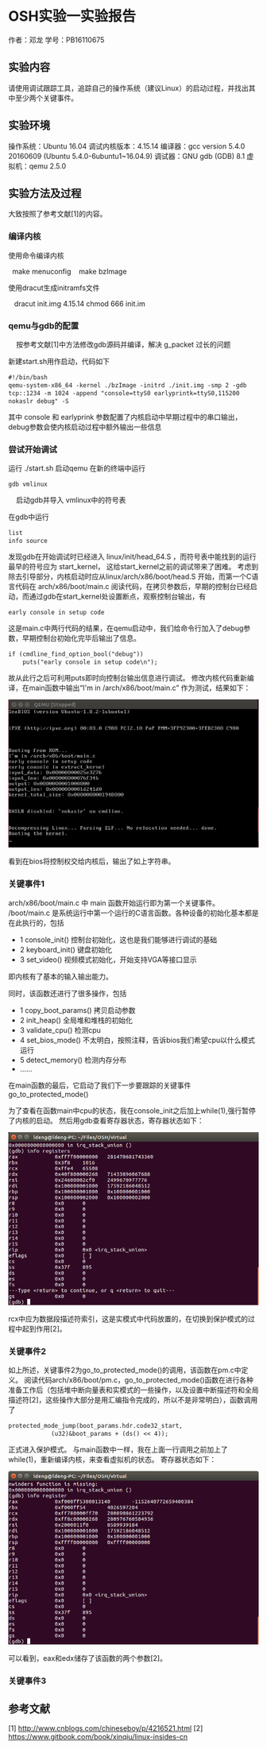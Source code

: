 # OSH实验一实验报告

作者：邓龙 学号：PB16110675

## 实验内容
请使用调试跟踪工具，追踪自己的操作系统（建议Linux）的启动过程，并找出其中至少两个关键事件。

## 实验环境
操作系统：Ubuntu 16.04
调试内核版本：4.15.14
编译器：gcc version 5.4.0 20160609 (Ubuntu 5.4.0-6ubuntu1~16.04.9)
调试器：GNU gdb (GDB) 8.1
虚拟机：qemu 2.5.0

## 实验方法及过程

大致按照了参考文献[1]的内容。

### 编译内核

使用命令编译内核

    make menuconfig
    <save>
    make bzImage

使用dracut生成initramfs文件

    dracut init.img 4.15.14
    chmod 666 init.im

### qemu与gdb的配置
    
按参考文献[1]中方法修改gdb源码并编译，解决 g_packet 过长的问题

新建start.sh用作启动，代码如下

    #!/bin/bash
    qemu-system-x86_64 -kernel ./bzImage -initrd ./init.img -smp 2 -gdb tcp::1234 -m 1024 -append "console=ttyS0 earlyprintk=ttyS0,115200 nokaslr debug" -S

其中 console 和 earlyprink 参数配置了内核启动中早期过程中的串口输出，debug参数会使内核启动过程中额外输出一些信息

### 尝试开始调试

运行 ./start.sh 启动qemu
在新的终端中运行

    gdb vmlinux
    
启动gdb并导入 vmlinux中的符号表

在gdb中运行

    list
    info source
    
发现gdb在开始调试时已经进入 linux/init/head_64.S ，而符号表中能找到的运行最早的符号应为 start_kernel， 这给start_kernel之前的调试带来了困难。
考虑到除去引导部分，内核启动时应从linux/arch/x86/boot/head.S 开始，而第一个C语言代码在 arch/x86/boot/main.c 阅读代码，在拷贝参数后，早期的控制台已经启动，而通过gdb在start_kernel处设置断点，观察控制台输出，有

    early console in setup code

这是main.c中两行代码的结果，在qemu启动中，我们给命令行加入了debug参数，早期控制台初始化完毕后输出了信息。

    if (cmdline_find_option_bool("debug"))
        puts("early console in setup code\n");

故从此行之后可利用puts即时向控制台输出信息进行调试。
修改内核代码重新编译，在main函数中输出“I'm in /arch/x86/boot/main.c” 作为测试，结果如下：

![](tryPuts.png)

看到在bios将控制权交给内核后，输出了如上字符串。

### 关键事件1

arch/x86/boot/main.c 中 main 函数开始运行即为第一个关键事件。
/boot/main.c 是系统运行中第一个运行的C语言函数。各种设备的初始化基本都是在此执行的，包括

* 1 console_init() 控制台初始化，这也是我们能够进行调试的基础
* 2 keyboard_init() 键盘初始化
* 3 set_video() 视频模式初始化，开始支持VGA等接口显示

即内核有了基本的输入输出能力。

同时，该函数还进行了很多操作，包括
* 1 copy_boot_params() 拷贝启动参数
* 2 init_heap() 全局堆和堆栈的初始化
* 3 validate_cpu() 检测cpu
* 4 set_bios_mode() 不太明白，按照注释，告诉bios我们希望cpu以什么模式运行
* 5 detect_memory() 检测内存分布
* ……

在main函数的最后，它启动了我们下一步要跟踪的关键事件go_to_protected_mode()

为了查看在函数main中cpu的状态，我在console_init之后加上while(1),强行暂停了内核的启动。
然后用gdb查看寄存器状态，寄存器状态如下：

![](main.png)

rcx中应为数据段描述符索引，这是实模式中代码放置的，在切换到保护模式的过程中起到作用[2]。

### 关键事件2

如上所述，关键事件2为go_to_protected_mode()的调用，该函数在pm.c中定义。
阅读代码arch/x86/boot/pm.c，go_to_protected_mode()函数在进行各种准备工作后（包括堆中断向量表和实模式的一些操作，以及设置中断描述符和全局描述符[2]，这些操作大部分是用汇编指令完成的，所以不是非常明白），函数调用了

    protected_mode_jump(boot_params.hdr.code32_start,
			    (u32)&boot_params + (ds() << 4));

正式进入保护模式。
与main函数中一样，我在上面一行调用之前加上了while(1)，重新编译内核，来查看虚拟机的状态。
寄存器状态如下：

![](pm.png)

可以看到，eax和edx储存了该函数的两个参数[2]。

### 关键事件3




## 参考文献

[1]  http://www.cnblogs.com/chineseboy/p/4216521.html 
[2]  https://www.gitbook.com/book/xinqiu/linux-insides-cn

